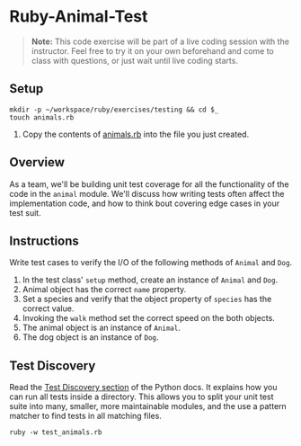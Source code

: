 # Ruby-Animal-Test
> **Note:** This code exercise will be part of a live coding session with the instructor. Feel free to try it on your own beforehand and come to class with questions, or just wait until live coding starts.

## Setup

```
mkdir -p ~/workspace/ruby/exercises/testing && cd $_
touch animals.rb
```

1. Copy the contents of [animals.rb](./assets/animals.rb) into the file you just created.

## Overview

As a team, we'll be building unit test coverage for all the functionality of the code in the `animal` module. We'll discuss how writing tests often affect the implementation code, and how to think bout covering edge cases in your test suit.

## Instructions

Write test cases to verify the I/O of the following methods of `Animal` and `Dog`.

1. In the test class' `setup` method, create an instance of `Animal` and `Dog`.
1. Animal object has the correct `name` property.
1. Set a species and verify that the object property of `species` has the correct value.
1. Invoking the `walk` method set the correct speed on the both objects.
1. The animal object is an instance of `Animal`.
1. The dog object is an instance of `Dog`.

## Test Discovery

Read the [Test Discovery section](https://docs.python.org/3.3/library/unittest.html#unittest-test-discovery) of the Python docs. It explains how you can run all tests inside a directory. This allows you to split your unit test suite into many, smaller, more maintainable modules, and the use a pattern matcher to find tests in all matching files.

```
ruby -w test_animals.rb
```
